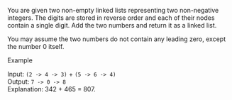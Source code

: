 You are given two non-empty linked lists representing two non-negative integers. The digits are stored in reverse order and each of their nodes contain a single digit. Add the two numbers and return it as a linked list.

You may assume the two numbers do not contain any leading zero, except the number 0 itself.

Example<br>

Input: `(2 -> 4 -> 3)` + `(5 -> 6 -> 4)` <br>
Output: `7 -> 0 -> 8` <br>
Explanation: 342 + 465 = 807.